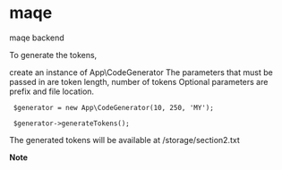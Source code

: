 # maqe
maqe backend

To generate the tokens,

create an instance of App\CodeGenerator
The parameters that must be passed in are token length, number of tokens
Optional parameters are prefix and file location.

<code> $generator = new App\CodeGenerator(10, 250, 'MY'); </code>

<code> $generator->generateTokens();	</code>

The generated tokens will be available at /storage/section2.txt

<b>Note</b>


